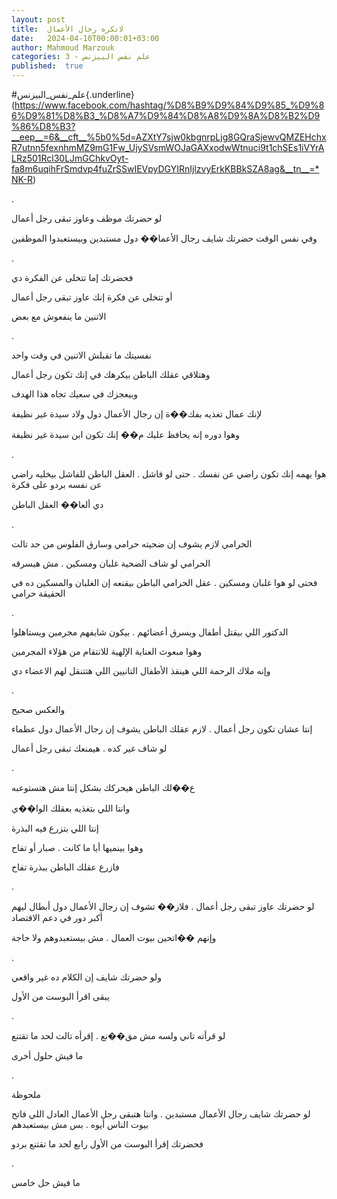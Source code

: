 ```yaml
---
layout: post
title:  لاتكره رجال الأعمال
date:   2024-04-10T00:00:01+03:00
author: Mahmoud Marzouk
categories: 3 - علم نفس البيزنس
published:  true
---
```

\#علم_نفس_البيزنس{.underline}(https://www.facebook.com/hashtag/%D8%B9%D9%84%D9%85_%D9%86%D9%81%D8%B3_%D8%A7%D9%84%D8%A8%D9%8A%D8%B2%D9%86%D8%B3?__eep__=6&__cft__%5b0%5d=AZXtY7sjw0kbgnrpLjg8GQraSjewvQMZEHchxR7utnn5fexnhmMZ9mG1Fw_UjySVsmWOJaGAXxodwWtnuci9t1chSEs1iVYrALRz501Rcl30LJmGChkvOyt-fa8m6uqihFrSmdvp4fuZrSSwIEVpyDGYIRnIjlzvyErkKBBkSZA8ag&__tn__=*NK-R)

.

لو حضرتك موظف وعاوز تبقى رجل أعمال

وفي نفس الوقت حضرتك شايف رجال الأعما�� دول مستبدين وبيستعبدوا
الموظفين

.

فحضرتك إما تتخلى عن الفكرة دي

أو تتخلى عن فكرة إنك عاوز تبقى رجل أعمال

الاتنين ما ينفعوش مع بعض

.

نفسيتك ما تقبلش الاتنين في وقت واحد

وهتلاقي عقلك الباطن بيكرهك في إنك تكون رجل أعمال

وبيعجزك في سعيك تجاه هذا الهدف

لإنك عمال تغذيه بفك��ة إن رجال الأعمال دول ولاد سيدة غير
نظيفة

وهوا دوره إنه يحافظ عليك م�� إنك تكون ابن سيدة غير نظيفة

.

هوا يهمه إنك تكون راضي عن نفسك . حتى لو فاشل . العقل الباطن للفاشل
بيخليه راضي عن نفسه بردو على فكرة

دي ألعا�� العقل الباطن

.

الحرامي لازم يشوف إن ضحيته حرامي وسارق الفلوس من حد تالت

الحرامي لو شاف الضحية غلبان ومسكين . مش هيسرقه

فحتى لو هوا غلبان ومسكين . عقل الحرامي الباطن بيقنعه إن الغلبان
والمسكين ده في الحقيقة حرامي

.

الدكتور اللي بيقتل أطفال ويسرق أعضائهم . بيكون شايفهم مجرمين
ويستاهلوا

وهوا مبعوث العناية الإلهية للانتقام من هؤلاء المجرمين

وإنه ملاك الرحمة اللي هينقذ الأطفال التانيين اللي هتتنقل لهم الاعضاء
دي

.

والعكس صحيح

إنتا عشان تكون رجل أعمال . لازم عقلك الباطن يشوف إن رجال الأعمال دول
عظماء

لو شاف غير كده . هيمنعك تبقى رجل أعمال

.

ع��لك الباطن هيحركك بشكل إنتا مش هتستوعبه

وانتا اللي بتغذيه بعقلك الوا��ي

إنتا اللي بتزرع فيه البذرة

وهوا بينميها أيا ما كانت . صبار أو تفاح

فازرع عقلك الباطن ببذرة تفاح

.

لو حضرتك عاوز تبقى رجل أعمال . فلاز�� تشوف إن رجال الأعمال دول أبطال
ليهم أكبر دور في دعم الاقتصاد

وإنهم ��اتحين بيوت العمال . مش بيستعبدوهم ولا حاجة

.

ولو حضرتك شايف إن الكلام ده غير واقعي

يبقى اقرأ البوست من الأول

.

لو قرأته تاني ولسه مش مق��نع . إقرأه تالت لحد ما تقتنع

ما فيش حلول أخرى

.

ملحوظة

لو حضرتك شايف رجال الأعمال مستبدين . وانتا هتبقى رجل الأعمال العادل
اللي فاتح بيوت الناس أيوه . بس مش بيستعبدهم

فحضرتك إقرأ البوست من الأول رابع لحد ما تقتنع بردو

.

ما فيش حل خامس
